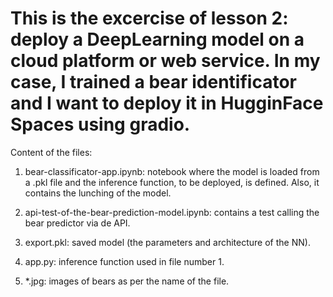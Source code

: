 # This is the excercise of lesson 2: deploy a DeepLearning model on a cloud platform or web service. In my case, I trained a bear identificator and I want to deploy it in HugginFace Spaces using gradio. 

Content of the files: 
1. bear-classificator-app.ipynb: notebook where the model is loaded from a .pkl file and the inference function, to be deployed, is defined. Also, it contains the lunching of the model. 
 
2. api-test-of-the-bear-prediction-model.ipynb: contains a test calling the bear predictor via de API.

3. export.pkl: saved model (the parameters and architecture of the NN). 

4. app.py: inference function used in file number 1.   

5. *.jpg: images of bears as per the name of the file. 
